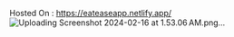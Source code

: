 Hosted On : https://eateaseapp.netlify.app/
![Uploading Screenshot 2024-02-16 at 1.53.06 AM.png…]()
